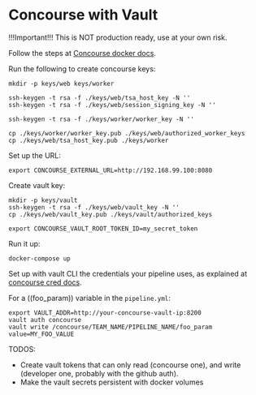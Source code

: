 # Concourse with Vault

!!!Important!!! This is NOT production ready, use at your own risk.

Follow the steps at [Concourse docker docs](https://concourse.ci/docker-repository.html).

Run the following to create concourse keys:

```
mkdir -p keys/web keys/worker

ssh-keygen -t rsa -f ./keys/web/tsa_host_key -N ''
ssh-keygen -t rsa -f ./keys/web/session_signing_key -N ''

ssh-keygen -t rsa -f ./keys/worker/worker_key -N ''

cp ./keys/worker/worker_key.pub ./keys/web/authorized_worker_keys
cp ./keys/web/tsa_host_key.pub ./keys/worker
```

Set up the URL:
```
export CONCOURSE_EXTERNAL_URL=http://192.168.99.100:8080
```

Create vault key:
```
mkdir -p keys/vault
ssh-keygen -t rsa -f ./keys/web/vault_key -N ''
cp ./keys/web/vault_key.pub ./keys/vault/authorized_keys

export CONCOURSE_VAULT_ROOT_TOKEN_ID=my_secret_token
```


Run it up:
```
docker-compose up
```

Set up with vault CLI the credentials your pipeline uses, as explained at [concourse cred docs](https://concourse.ci/creds.html).

For a ((foo_param)) variable in the `pipeline.yml`:
```
export VAULT_ADDR=http://your-concourse-vault-ip:8200
vault auth concourse
vault write /concourse/TEAM_NAME/PIPELINE_NAME/foo_param value=MY_FOO_VALUE
```

TODOS:
* Create vault tokens that can only read (concourse one), and write (developer one, probably with the github auth).
* Make the vault secrets persistent with docker volumes